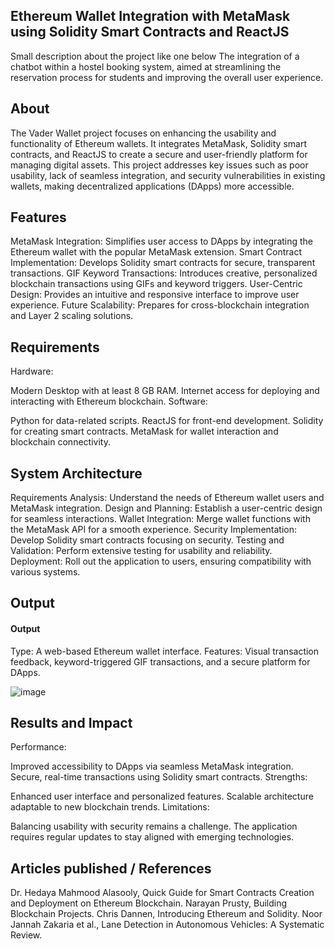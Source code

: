 ## Ethereum Wallet Integration with MetaMask using Solidity Smart Contracts and ReactJS
Small description about the project like one below
The integration of a chatbot within a hostel booking system, aimed at streamlining the reservation process for students and improving the overall user experience.

## About
The Vader Wallet project focuses on enhancing the usability and functionality of Ethereum wallets. It integrates MetaMask, Solidity smart contracts, and ReactJS to create a secure and user-friendly platform for managing digital assets. This project addresses key issues such as poor usability, lack of seamless integration, and security vulnerabilities in existing wallets, making decentralized applications (DApps) more accessible.

## Features
<!--List the features of the project as shown below-->
MetaMask Integration: Simplifies user access to DApps by integrating the Ethereum wallet with the popular MetaMask extension.
Smart Contract Implementation: Develops Solidity smart contracts for secure, transparent transactions.
GIF Keyword Transactions: Introduces creative, personalized blockchain transactions using GIFs and keyword triggers.
User-Centric Design: Provides an intuitive and responsive interface to improve user experience.
Future Scalability: Prepares for cross-blockchain integration and Layer 2 scaling solutions.
## Requirements
Hardware:

Modern Desktop with at least 8 GB RAM.
Internet access for deploying and interacting with Ethereum blockchain.
Software:

Python for data-related scripts.
ReactJS for front-end development.
Solidity for creating smart contracts.
MetaMask for wallet interaction and blockchain connectivity.
## System Architecture
Requirements Analysis: Understand the needs of Ethereum wallet users and MetaMask integration.
Design and Planning: Establish a user-centric design for seamless interactions.
Wallet Integration: Merge wallet functions with the MetaMask API for a smooth experience.
Security Implementation: Develop Solidity smart contracts focusing on security.
Testing and Validation: Perform extensive testing for usability and reliability.
Deployment: Roll out the application to users, ensuring compatibility with various systems.



## Output

<!--Embed the Output picture at respective places as shown below as shown below-->
#### Output
Type: A web-based Ethereum wallet interface.
Features: Visual transaction feedback, keyword-triggered GIF transactions, and a secure platform for DApps.

![image](https://github.com/user-attachments/assets/c623613d-6a3a-4f59-b7a1-f2ad124684ab)





## Results and Impact
Performance:

Improved accessibility to DApps via seamless MetaMask integration.
Secure, real-time transactions using Solidity smart contracts.
Strengths:

Enhanced user interface and personalized features.
Scalable architecture adaptable to new blockchain trends.
Limitations:

Balancing usability with security remains a challenge.
The application requires regular updates to stay aligned with emerging technologies.

## Articles published / References

Dr. Hedaya Mahmood Alasooly, Quick Guide for Smart Contracts Creation and Deployment on Ethereum Blockchain.
Narayan Prusty, Building Blockchain Projects.
Chris Dannen, Introducing Ethereum and Solidity.
Noor Jannah Zakaria et al., Lane Detection in Autonomous Vehicles: A Systematic Review.



